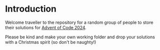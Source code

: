 # Introduction

Welcome traveller to the repository for a random group of people to store their solutions for [Advent of Code 2024](https://adventofcode.com/2024).

Please be kind and make your own working folder and drop your solutions with a Christmas spirit (so don't be naughty!)
